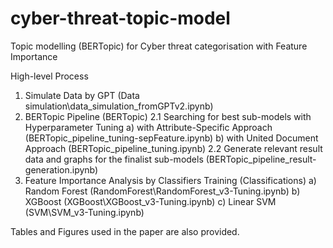 # cyber-threat-topic-model
Topic modelling (BERTopic) for Cyber threat categorisation with Feature Importance

High-level Process
1. Simulate Data by GPT (Data simulation\data_simulation_fromGPTv2.ipynb)
2. BERTopic Pipeline (BERTopic)
   2.1 Searching for best sub-models with Hyperparameter Tuning
       a) with Attribute-Specific Approach (BERTopic_pipeline_tuning-sepFeature.ipynb)
       b) with United Document Approach (BERTopic_pipeline_tuning.ipynb)
   2.2 Generate relevant result data and graphs for the finalist sub-models (BERTopic_pipeline_result-generation.ipynb)
3. Feature Importance Analysis by Classifiers Training (Classifications)
   a) Random Forest (RandomForest\RandomForest_v3-Tuning.ipynb)
   b) XGBoost (XGBoost\XGBoost_v3-Tuning.ipynb)
   c) Linear SVM (SVM\SVM_v3-Tuning.ipynb)

Tables and Figures used in the paper are also provided.
